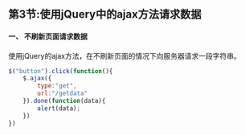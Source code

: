 ## 第3节:使用jQuery中的ajax方法请求数据

#### 一、 不刷新页面请求数据

使用jQuery的ajax方法，在不刷新页面的情况下向服务器请求一段字符串。
``` js
$("button").click(function(){
    $.ajax({
        type:"get",
        url:"/getdata"
    }).done(function(data){
        alert(data);
    })
})
```

